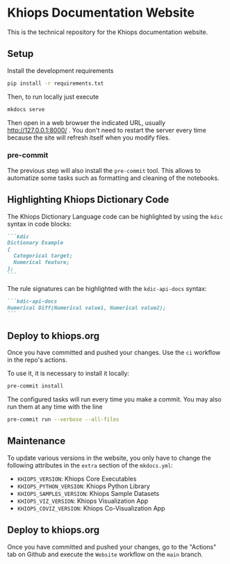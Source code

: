 # Khiops Documentation Website
This is the technical repository for the Khiops documentation website.

## Setup
Install the development requirements

```bash
pip install -r requirements.txt
```

Then, to run locally just execute

```bash
mkdocs serve
```

Then open in a web browser the indicated URL, usually http://127.0.0.1:8000/ . You don't need to
restart the server every time because the site will refresh itself when you modify files.

### pre-commit
The previous step will also install the `pre-commit` tool. This allows to automatize some tasks such
as formatting and cleaning of the notebooks.

## Highlighting Khiops Dictionary Code
The Khiops Dictionary Language code can be highlighted by using the `kdic` syntax in code blocks:
````md
```kdic
Dictionary Example
{
  Categorical target;
  Numerical feature;
};
```
````

The rule signatures can be highlighted with the `kdic-api-docs` syntax:
````md
```kdic-api-docs
Numerical Diff(Numerical value1, Numerical value2);
```
````

## Deploy to khiops.org
Once you have committed and pushed your changes. Use the `ci` workflow in the repo's actions.

To use it, it is necessary to install it locally:
```bash
pre-commit install
```

The configured tasks will run every time you make a commit. You may also run them at any time with
the line
```bash
pre-commit run --verbose --all-files
```


## Maintenance
To update various versions in the website, you only have to change the following attributes in the
`extra` section of the `mkdocs.yml`:
- `KHIOPS_VERSION`: Khiops Core Executables
- `KHIOPS_PYTHON_VERSION`: Khiops Python Library
- `KHIOPS_SAMPLES_VERSION`: Khiops Sample Datasets
- `KHIOPS_VIZ_VERSION`: Khiops Visualization App
- `KHIOPS_COVIZ_VERSION`: Khiops Co-Visualization App


## Deploy to khiops.org
Once you have committed and pushed your changes, go to the "Actions" tab on Github and execute the
`Website` workflow on the `main` branch.
